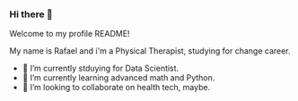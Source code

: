 ### Hi there 👋

Welcome to my profile README!

My name is Rafael and i'm a Physical Therapist, studying for change career.

- 🔭 I’m currently stduying for Data Scientist.
- 🌱 I’m currently learning advanced math and Python.
- 👯 I’m looking to collaborate on health tech, maybe.
